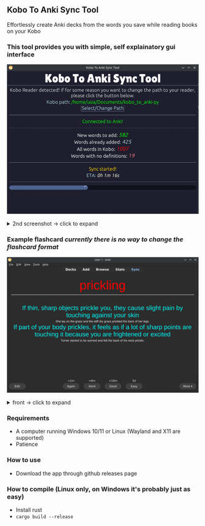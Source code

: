 ## Kobo To Anki Sync Tool
 Effortlessly create Anki decks from the words you save while reading books on your Kobo

### This tool provides you with simple, self explainatory gui interface
![This is an alt text.](https://raw.githubusercontent.com/SildCave/kobo-to-anki/refs/heads/main/screenshots/s1.png
 "GUI")

<details>
<summary>2nd screenshot -> click to expand</summary>
<IMG src="https://github.com/SildCave/kobo-to-anki/blob/main/screenshots/s2.png?raw=true"  alt="image.png"/>
</details>

### Example flashcard _currently there is no way to change the flashcard format_
![This is an alt text.](https://github.com/SildCave/kobo-to-anki/blob/main/screenshots/s4.png?raw=true
 "FLASHCARD")
 
<details>
<summary>front -> click to expand</summary>
<IMG src="https://github.com/SildCave/kobo-to-anki/blob/main/screenshots/s3.png?raw=true"  alt="image.png"/>
</details>

 
### Requirements
 - A computer running Windows 10/11 or Linux (Wayland and X11 are supported)
 - Patience

### How to use
 - Download the app through github releases page

### How to compile (Linux only, on Windows it's probably just as easy)
 - Install rust
 - `cargo build --release`
